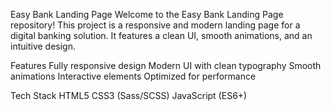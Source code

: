 Easy Bank Landing Page
Welcome to the Easy Bank Landing Page repository! This project is a responsive and modern landing page for a digital banking solution. It features a clean UI, smooth animations, and an intuitive design.

 Features
    Fully responsive design 
    Modern UI with clean typography
    Smooth animations 
    Interactive elements
    Optimized for performance

Tech Stack
  HTML5
  CSS3 (Sass/SCSS)
  JavaScript (ES6+)
